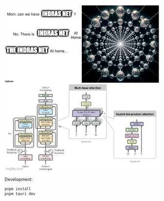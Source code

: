 ![assets/transformer.jpg](assets/transformer.jpg)

Development:
```
pnpm install
pnpm tauri dev
```
